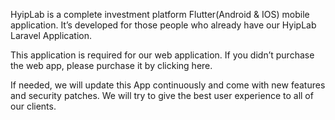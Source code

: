 HyipLab is a complete investment platform Flutter(Android & IOS) mobile application. It’s developed for those people who already have our HyipLab Laravel Application.

This application is required for our web application. If you didn’t purchase the web app, please purchase it by clicking here.

If needed, we will update this App continuously and come with new features and security patches. We will try to give the best user experience to all of our clients.
